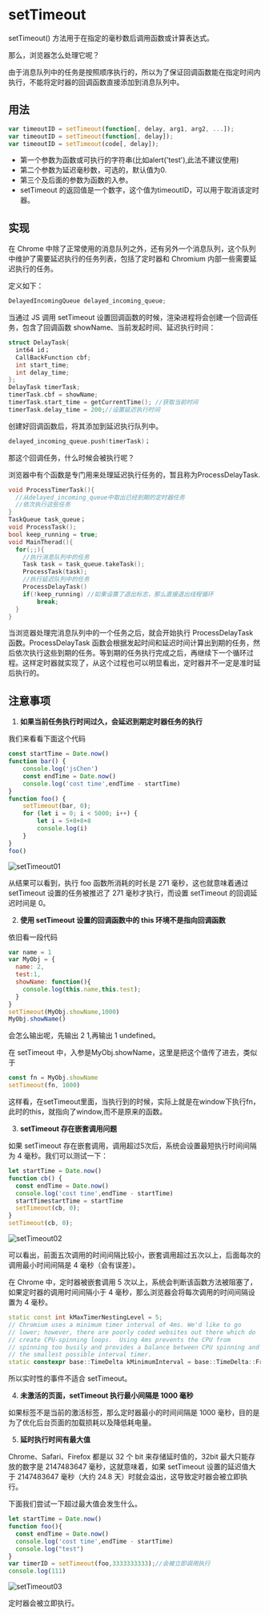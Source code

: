 # setTimeout

setTimeout() 方法用于在指定的毫秒数后调用函数或计算表达式。

那么，浏览器怎么处理它呢？

由于消息队列中的任务是按照顺序执行的，所以为了保证回调函数能在指定时间内执行，不能将定时器的回调函数直接添加到消息队列中。

## **用法**

```js
var timeoutID = setTimeout(function[, delay, arg1, arg2, ...]);  
var timeoutID = setTimeout(function[, delay]);  
var timeoutID = setTimeout(code[, delay]); 
```

- 第一个参数为函数或可执行的字符串(比如alert('test'),此法不建议使用)
- 第二个参数为延迟毫秒数，可选的，默认值为0.
- 第三个及后面的参数为函数的入参。
- setTimeout 的返回值是一个数字，这个值为timeoutID，可以用于取消该定时器。

## 实现

在 Chrome 中除了正常使用的消息队列之外，还有另外一个消息队列，这个队列中维护了需要延迟执行的任务列表，包括了定时器和 Chromium 内部一些需要延迟执行的任务。

定义如下：

```c++
DelayedIncomingQueue delayed_incoming_queue;
```

当通过 JS 调用 setTimeout 设置回调函数的时候，渲染进程将会创建一个回调任务，包含了回调函数 showName、当前发起时间、延迟执行时间：

```c++
struct DelayTask{
  int64 id；
  CallBackFunction cbf;
  int start_time;
  int delay_time;
};
DelayTask timerTask;
timerTask.cbf = showName;
timerTask.start_time = getCurrentTime(); //获取当前时间
timerTask.delay_time = 200;//设置延迟执行时间
```

创建好回调函数后，将其添加到延迟执行队列中。

```c++
delayed_incoming_queue.push(timerTask)；
```

那这个回调任务，什么时候会被执行呢？

浏览器中有个函数是专门用来处理延迟执行任务的，暂且称为ProcessDelayTask.

```c++
void ProcessTimerTask(){  
  //从delayed_incoming_queue中取出已经到期的定时器任务  
  //依次执行这些任务  
}  
TaskQueue task_queue；  
void ProcessTask();  
bool keep_running = true;  
void MainTherad(){  
  for(;;){  
    //执行消息队列中的任务  
    Task task = task_queue.takeTask();  
    ProcessTask(task);  
    //执行延迟队列中的任务  
    ProcessDelayTask()  
    if(!keep_running) //如果设置了退出标志，那么直接退出线程循环  
        break;   
  }  
} 
```

当浏览器处理完消息队列中的一个任务之后，就会开始执行 ProcessDelayTask 函数。ProcessDelayTask 函数会根据发起时间和延迟时间计算出到期的任务，然后依次执行这些到期的任务。等到期的任务执行完成之后，再继续下一个循环过程。这样定时器就实现了，从这个过程也可以明显看出，定时器并不一定是准时延后执行的。

## 注意事项

1. **如果当前任务执行时间过久，会延迟到期定时器任务的执行**

我们来看看下面这个代码

```js
const startTime = Date.now()
function bar() {  
    console.log('jsChen')  
    const endTime = Date.now()  
    console.log('cost time',endTime - startTime)  
}  
function foo() {  
    setTimeout(bar, 0);  
    for (let i = 0; i < 5000; i++) {  
        let i = 5+8+8+8  
        console.log(i)  
    }  
}  
foo() 
```

<img :src="$withBase('/setTimeout01.png')" alt="setTimeout01"/>

从结果可以看到，执行 foo 函数所消耗的时长是 271 毫秒，这也就意味着通过 setTimeout 设置的任务被推迟了 271 毫秒才执行，而设置 setTimeout 的回调延迟时间是 0。

2. **使用 setTimeout 设置的回调函数中的 this 环境不是指向回调函数**

依旧看一段代码

```js
var name = 1
var MyObj = {  
  name: 2,  
  test:1,  
  showName: function(){  
    console.log(this.name,this.test);  
  }  
}  
setTimeout(MyObj.showName,1000)  
MyObj.showName()  
```

会怎么输出呢，先输出 2 1,再输出 1 undefined。

在 setTimeout 中，入参是MyObj.showName，这里是把这个值传了进去，类似于

```js
const fn = MyObj.showName
setTimeout(fn, 1000)
```

这样看，在setTimeout里面，当执行到的时候，实际上就是在window下执行fn，此时的this，就指向了window,而不是原来的函数。

3. **setTimeout 存在嵌套调用问题**

如果 setTimeout 存在嵌套调用，调用超过5次后，系统会设置最短执行时间间隔为 4 毫秒。我们可以测试一下：

```js
let startTime = Date.now()  
function cb() {   
  const endTime = Date.now()  
  console.log('cost time',endTime - startTime)  
  startTimestartTime = startTime  
  setTimeout(cb, 0);   
}  
setTimeout(cb, 0); 
```

<img :src="$withBase('/setTimeout02.png')" alt="setTimeout02"/>

可以看出，前面五次调用的时间间隔比较小，嵌套调用超过五次以上，后面每次的调用最小时间间隔是 4 毫秒（会有误差）。

在 Chrome 中，定时器被嵌套调用 5 次以上，系统会判断该函数方法被阻塞了，如果定时器的调用时间间隔小于 4 毫秒，那么浏览器会将每次调用的时间间隔设置为 4 毫秒。

```c++
static const int kMaxTimerNestingLevel = 5;  
// Chromium uses a minimum timer interval of 4ms. We'd like to go  
// lower; however, there are poorly coded websites out there which do  
// create CPU-spinning loops.  Using 4ms prevents the CPU from  
// spinning too busily and provides a balance between CPU spinning and  
// the smallest possible interval timer.  
static constexpr base::TimeDelta kMinimumInterval = base::TimeDelta::FromMilliseconds(4);
```

所以实时性的事件不适合 setTimeout。

4. **未激活的页面，setTimeout 执行最小间隔是 1000 毫秒**

如果标签不是当前的激活标签，那么定时器最小的时间间隔是 1000 毫秒，目的是为了优化后台页面的加载损耗以及降低耗电量。

5. **延时执行时间有最大值**

Chrome、Safari、Firefox 都是以 32 个 bit 来存储延时值的，32bit 最大只能存放的数字是 2147483647 毫秒，这就意味着，如果 setTimeout 设置的延迟值大于 2147483647 毫秒（大约 24.8 天）时就会溢出，这导致定时器会被立即执行。

下面我们尝试一下超过最大值会发生什么。

```js
let startTime = Date.now()  
function foo(){  
  const endTime = Date.now()  
  console.log('cost time',endTime - startTime)  
  console.log("test")  
}  
var timerID = setTimeout(foo,3333333333);//会被立即调用执行
console.log(111)
```

<img :src="$withBase('/setTimeout03.png')" alt="setTimeout03"/>

定时器会被立即执行。

